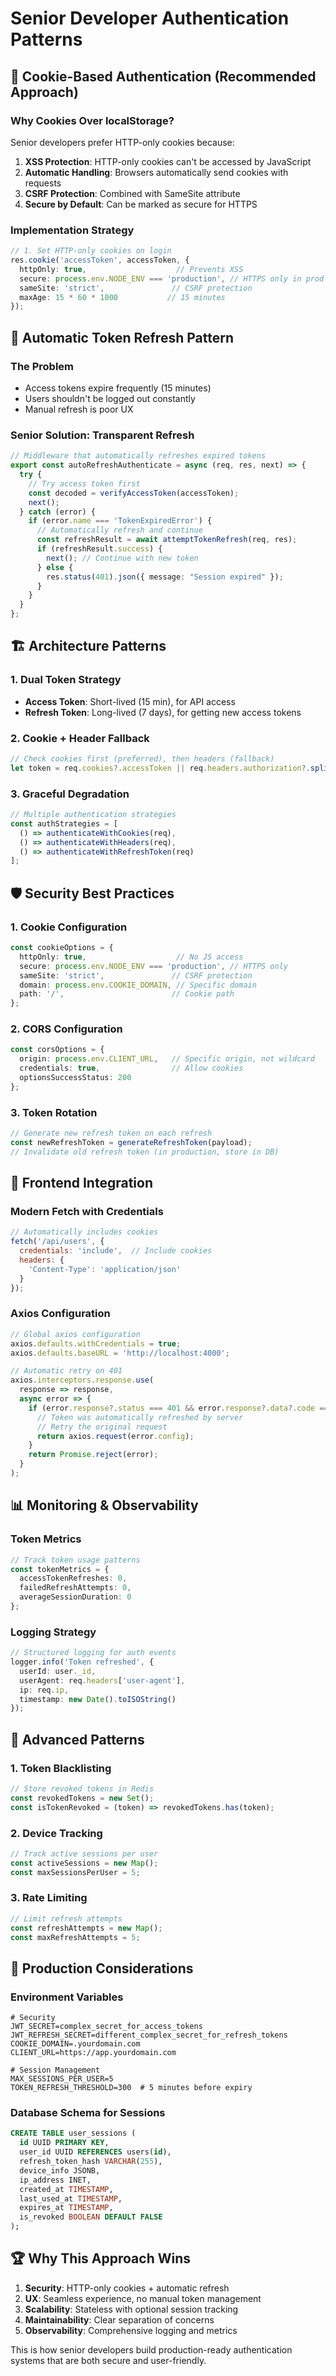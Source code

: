 # Senior Developer Authentication Patterns

## 🍪 Cookie-Based Authentication (Recommended Approach)

### Why Cookies Over localStorage?

Senior developers prefer HTTP-only cookies because:

1. **XSS Protection**: HTTP-only cookies can't be accessed by JavaScript
2. **Automatic Handling**: Browsers automatically send cookies with requests
3. **CSRF Protection**: Combined with SameSite attribute
4. **Secure by Default**: Can be marked as secure for HTTPS

### Implementation Strategy

```typescript
// 1. Set HTTP-only cookies on login
res.cookie('accessToken', accessToken, {
  httpOnly: true,                    // Prevents XSS
  secure: process.env.NODE_ENV === 'production', // HTTPS only in prod
  sameSite: 'strict',               // CSRF protection
  maxAge: 15 * 60 * 1000           // 15 minutes
});
```

## 🔄 Automatic Token Refresh Pattern

### The Problem
- Access tokens expire frequently (15 minutes)
- Users shouldn't be logged out constantly
- Manual refresh is poor UX

### Senior Solution: Transparent Refresh

```typescript
// Middleware that automatically refreshes expired tokens
export const autoRefreshAuthenticate = async (req, res, next) => {
  try {
    // Try access token first
    const decoded = verifyAccessToken(accessToken);
    next();
  } catch (error) {
    if (error.name === 'TokenExpiredError') {
      // Automatically refresh and continue
      const refreshResult = await attemptTokenRefresh(req, res);
      if (refreshResult.success) {
        next(); // Continue with new token
      } else {
        res.status(401).json({ message: "Session expired" });
      }
    }
  }
};
```

## 🏗️ Architecture Patterns

### 1. Dual Token Strategy
- **Access Token**: Short-lived (15 min), for API access
- **Refresh Token**: Long-lived (7 days), for getting new access tokens

### 2. Cookie + Header Fallback
```typescript
// Check cookies first (preferred), then headers (fallback)
let token = req.cookies?.accessToken || req.headers.authorization?.split(" ")[1];
```

### 3. Graceful Degradation
```typescript
// Multiple authentication strategies
const authStrategies = [
  () => authenticateWithCookies(req),
  () => authenticateWithHeaders(req),
  () => authenticateWithRefreshToken(req)
];
```

## 🛡️ Security Best Practices

### 1. Cookie Configuration
```typescript
const cookieOptions = {
  httpOnly: true,                    // No JS access
  secure: process.env.NODE_ENV === 'production', // HTTPS only
  sameSite: 'strict',               // CSRF protection
  domain: process.env.COOKIE_DOMAIN, // Specific domain
  path: '/',                        // Cookie path
};
```

### 2. CORS Configuration
```typescript
const corsOptions = {
  origin: process.env.CLIENT_URL,   // Specific origin, not wildcard
  credentials: true,                // Allow cookies
  optionsSuccessStatus: 200
};
```

### 3. Token Rotation
```typescript
// Generate new refresh token on each refresh
const newRefreshToken = generateRefreshToken(payload);
// Invalidate old refresh token (in production, store in DB)
```

## 🚀 Frontend Integration

### Modern Fetch with Credentials
```javascript
// Automatically includes cookies
fetch('/api/users', {
  credentials: 'include',  // Include cookies
  headers: {
    'Content-Type': 'application/json'
  }
});
```

### Axios Configuration
```javascript
// Global axios configuration
axios.defaults.withCredentials = true;
axios.defaults.baseURL = 'http://localhost:4000';

// Automatic retry on 401
axios.interceptors.response.use(
  response => response,
  async error => {
    if (error.response?.status === 401 && error.response?.data?.code === 'TOKEN_EXPIRED') {
      // Token was automatically refreshed by server
      // Retry the original request
      return axios.request(error.config);
    }
    return Promise.reject(error);
  }
);
```

## 📊 Monitoring & Observability

### Token Metrics
```typescript
// Track token usage patterns
const tokenMetrics = {
  accessTokenRefreshes: 0,
  failedRefreshAttempts: 0,
  averageSessionDuration: 0
};
```

### Logging Strategy
```typescript
// Structured logging for auth events
logger.info('Token refreshed', {
  userId: user._id,
  userAgent: req.headers['user-agent'],
  ip: req.ip,
  timestamp: new Date().toISOString()
});
```

## 🔧 Advanced Patterns

### 1. Token Blacklisting
```typescript
// Store revoked tokens in Redis
const revokedTokens = new Set();
const isTokenRevoked = (token) => revokedTokens.has(token);
```

### 2. Device Tracking
```typescript
// Track active sessions per user
const activeSessions = new Map();
const maxSessionsPerUser = 5;
```

### 3. Rate Limiting
```typescript
// Limit refresh attempts
const refreshAttempts = new Map();
const maxRefreshAttempts = 5;
```

## 🎯 Production Considerations

### Environment Variables
```env
# Security
JWT_SECRET=complex_secret_for_access_tokens
JWT_REFRESH_SECRET=different_complex_secret_for_refresh_tokens
COOKIE_DOMAIN=.yourdomain.com
CLIENT_URL=https://app.yourdomain.com

# Session Management
MAX_SESSIONS_PER_USER=5
TOKEN_REFRESH_THRESHOLD=300  # 5 minutes before expiry
```

### Database Schema for Sessions
```sql
CREATE TABLE user_sessions (
  id UUID PRIMARY KEY,
  user_id UUID REFERENCES users(id),
  refresh_token_hash VARCHAR(255),
  device_info JSONB,
  ip_address INET,
  created_at TIMESTAMP,
  last_used_at TIMESTAMP,
  expires_at TIMESTAMP,
  is_revoked BOOLEAN DEFAULT FALSE
);
```

## 🏆 Why This Approach Wins

1. **Security**: HTTP-only cookies + automatic refresh
2. **UX**: Seamless experience, no manual token management
3. **Scalability**: Stateless with optional session tracking
4. **Maintainability**: Clear separation of concerns
5. **Observability**: Comprehensive logging and metrics

This is how senior developers build production-ready authentication systems that are both secure and user-friendly.
